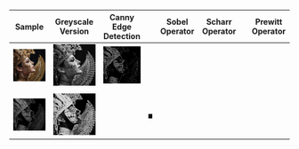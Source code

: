 | Sample | Greyscale Version | Canny Edge Detection |   | Sobel Operator | Scharr Operator|   | Prewitt Operator |
|--------|-------------------|----------------------|---|----------------|----------------|---|------------------|
| ![Sample Image](https://github.com/Adrija-G/DigitalImageProcessing/blob/main/Images/sample.jpg) | ![Greyscale Version](https://github.com/Adrija-G/DigitalImageProcessing/blob/main/Images/greyscaleversion.jpeg) | ![Canny Edge Detection](https://github.com/Adrija-G/DigitalImageProcessing/blob/main/Images/CannyEdgeDetection.jpeg) |
| |
| ![Sobel Operator](https://github.com/Adrija-G/DigitalImageProcessing/blob/main/Images/SobelOperator.jpeg) | ![Scharr Operator](https://github.com/Adrija-G/DigitalImageProcessing/blob/main/Images/ScharrOperator.jpeg) |  |![Prewitt Operator](https://github.com/Adrija-G/DigitalImageProcessing/blob/main/Images/PrewittOperator.jpeg) 


